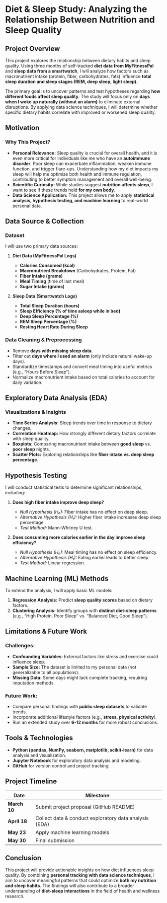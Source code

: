 # **Diet & Sleep Study: Analyzing the Relationship Between Nutrition and Sleep Quality**

## **Project Overview**

This project explores the relationship between dietary habits and sleep quality. Using three months of self-tracked **diet data from MyFitnessPal** and **sleep data from a smartwatch**, I will analyze how factors such as macronutrient intake (protein, fiber, carbohydrates, fats) influence **total sleep duration and sleep stages (REM, deep sleep, light sleep).**

The primary goal is to uncover patterns and test hypotheses regarding **how different foods affect sleep quality**. The study will focus only on **days when I woke up naturally (without an alarm)** to eliminate external disruptions. By applying data science techniques, I will determine whether specific dietary habits correlate with improved or worsened sleep quality.

## **Motivation**

### **Why This Project?**

- **Personal Relevance:** Sleep quality is crucial for overall health, and it is even more critical for individuals like me who have an **autoimmune disorder**. Poor sleep can exacerbate inflammation, weaken immune function, and trigger flare-ups. Understanding how my diet impacts my sleep will help me optimize both health and immune regulation, contributing to better symptom management and overall well-being.
- **Scientific Curiosity:** While studies suggest **nutrition affects sleep**, I want to see if these trends hold **for my own body**.
- **Data Science Application:** This project allows me to apply **statistical analysis, hypothesis testing, and machine learning** to real-world personal data.

## **Data Source & Collection**

### **Dataset**

I will use two primary data sources:

1. **Diet Data (MyFitnessPal Logs)**

   - **Calories Consumed (kcal)**
   - **Macronutrient Breakdown** (Carbohydrates, Protein, Fat)
   - **Fiber Intake (grams)**
   - **Meal Timing** (time of last meal)
   - **Sugar Intake (grams)**

2. **Sleep Data (Smartwatch Logs)**

   - **Total Sleep Duration (hours)**
   - **Sleep Efficiency (% of time asleep while in bed)**
   - **Deep Sleep Percentage (%)**
   - **REM Sleep Percentage (%)**
   - **Resting Heart Rate During Sleep**

### **Data Cleaning & Preprocessing**

- Remove **days with missing sleep data**.
- Filter out **days where I used an alarm** (only include natural wake-up days).
- Standardize timestamps and convert meal timing into useful metrics (e.g., “Hours Before Sleep”).
- Normalize macronutrient intake based on total calories to account for daily variation.

## **Exploratory Data Analysis (EDA)**

### **Visualizations & Insights**

- **Time Series Analysis:** Sleep trends over time in response to dietary changes.
- **Correlation Heatmap:** How strongly different dietary factors correlate with sleep quality.
- **Boxplots:** Comparing macronutrient intake between **good sleep** vs. **poor sleep** nights.
- **Scatter Plots:** Exploring relationships like **fiber intake vs. deep sleep percentage**.

## **Hypothesis Testing**

I will conduct statistical tests to determine significant relationships, including:

1. **Does high fiber intake improve deep sleep?**

   - *Null Hypothesis (H₀):* Fiber intake has no effect on deep sleep.
   - *Alternative Hypothesis (H₁):* Higher fiber intake increases deep sleep percentage.
   - *Test Method:* Mann-Whitney U test.

2. **Does consuming more calories earlier in the day improve sleep efficiency?**

   - *Null Hypothesis (H₀):* Meal timing has no effect on sleep efficiency.
   - *Alternative Hypothesis (H₁):* Eating earlier leads to better sleep.
   - *Test Method:* Linear regression.

## **Machine Learning (ML) Methods**

To extend the analysis, I will apply basic ML models:

1. **Regression Analysis:** Predict **sleep quality scores** based on dietary factors.
2. **Clustering Analysis:** Identify groups with **distinct diet-sleep patterns** (e.g., “High Protein, Poor Sleep” vs. “Balanced Diet, Good Sleep”).

## **Limitations & Future Work**

### **Challenges:**

- **Confounding Variables:** External factors like stress and exercise could influence sleep.
- **Sample Size:** The dataset is limited to my personal data (not generalizable to all populations).
- **Missing Data:** Some days might lack complete tracking, requiring imputation methods.

### **Future Work:**

- Compare personal findings with **public sleep datasets** to validate trends.
- Incorporate additional lifestyle factors (e.g., **stress, physical activity**).
- Run an extended study over **6-12 months** for more robust conclusions.

## **Tools & Technologies**

- **Python (pandas, NumPy, seaborn, matplotlib, scikit-learn)** for data analysis and visualization.
- **Jupyter Notebook** for exploratory data analysis and modeling.
- **GitHub** for version control and project tracking.

## **Project Timeline**

| Date         | Milestone                                              |
| ------------ | ------------------------------------------------------ |
| **March 10** | Submit project proposal (GitHub README)                |
| **April 18** | Collect data & conduct exploratory data analysis (EDA) |
| **May 23**   | Apply machine learning models                          |
| **May 30**   | Final submission                                       |

## **Conclusion**

This project will provide actionable insights on how diet influences sleep quality. By combining **personal tracking with data science techniques**, I aim to uncover meaningful patterns that could optimize **both my nutrition and sleep habits**. The findings will also contribute to a broader understanding of **diet-sleep interactions** in the field of health and wellness research.

